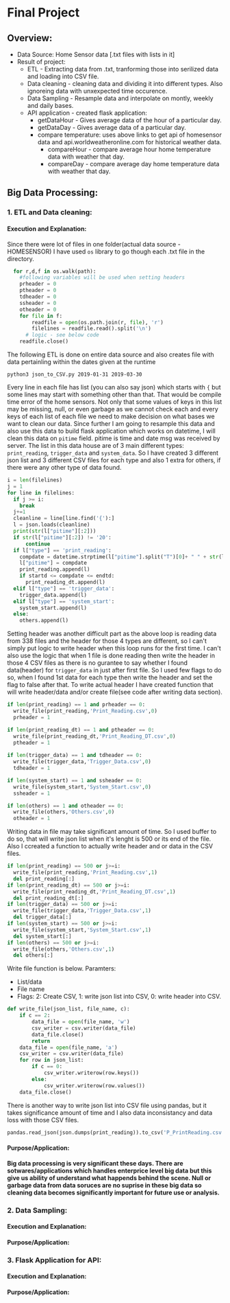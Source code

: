 # Final Project

## Overview:
+ Data Source: Home Sensor data [.txt files with lists in it]
+ Result of project:
  + ETL - Extracting data from .txt, tranforming those into serilized data and loading into CSV file.
  + Data cleaning - cleaning data and dividing it into different types. Also ignoreing data with unxexpected time occurence.
  + Data Sampling - Resample data and interpolate on montly, weekly and daily bases.
  + API application - created flask application:
    + getDataHour - Gives average data of the hour of a particular day.
    + getDataDay - Gives average data of a particular day.
    + compare temperature: uses above links to get api of homesensor data and api.worldweatheronline.com for historical weather data.
        + compareHour - compare average hour home temperature data with weather that day.
        + compareDay - compare average day home temperature data with weather that day.


## Big Data Processing:

### 1. ETL and Data cleaning:
#### Execution and Explanation:
Since there were lot of files in one folder(actual data source - HOMESENSOR) I have used `os` library to go though each .txt file in the directory. 
```python
  for r,d,f in os.walk(path):
    #following variables will be used when setting headers
    prheader = 0
    ptheader = 0
    tdheader = 0
    ssheader = 0
    otheader = 0
    for file in f:
		readfile = open(os.path.join(r, file), 'r')
		filelines = readfile.read().split('\n')
      # logic - see below code
    readfile.close()
```
The following ETL is done on entire data source and also creates file with data pertainling within the dates given at the runtime
```
python3 json_to_CSV.py 2019-01-31 2019-03-30
```

Every line in each file has list (you can also say json) which starts with `{` but some lines may start with something other than that. That would be compile time error of the home sensors. Not only that some values of keys in this list may be missing, null, or even garbage as we cannot check each and every keys of each list of each file we need to make decision on what bases we want to clean our data. Since further I am going to resample this data and also use this data to build flask application which works on datetime, I will clean this data on `pitime` field. pitime is time and date msg was received by server. The list in this data house are of 3 main different types: `print_reading`, `trigger_data` and `system_data`. So I have created 3 different json list and 3 different CSV files for each type and also 1 extra for others, if there were any other type of data found.
```python
i = len(filelines)
j = 1
for line in filelines:
  if j >= i:
    break
  j+=1
  cleanline = line[line.find('{'):]
  l = json.loads(cleanline)
  print(str(l["pitime"][:2]))
  if str(l["pitime"][:2]) != '20':
      continue
  if l["type"] == 'print_reading':
    compdate = datetime.strptime(l["pitime"].split("T")[0]+ " " + str(l["pitime"].split("T")[1][1:].split(".")[0]), '%Y-%m-%d %H:%M:%S')
    l["pitime"] = compdate
    print_reading.append(l)
    if startd <= compdate <= endtd:
      print_reading_dt.append(l)
  elif l["type"] == 'trigger_data':
    trigger_data.append(l)
  elif l["type"] == 'system_start':
    system_start.append(l)
  else:
    others.append(l)
```
Setting header was another difficult part as the above loop is reading data from 338 files and the header for those 4 types are different, so I can't simply put logic to write header when this loop runs for the first time. I can't also use the logic that when 1 file is done reading then write the header in those 4 CSV files as there is no gurantee to say whether I found data(header) for `trigger_data` in just after first file. So I used few flags to do so, when I found 1st data for each type then write the header and set the flag to false after that. To write actual header I have created function that will write header/data and/or create file(see code after writing data section).
```python
if len(print_reading) == 1 and prheader == 0:
  write_file(print_reading,'Print_Reading.csv',0)
  prheader = 1

if len(print_reading_dt) == 1 and ptheader == 0:
  write_file(print_reading_dt,'Print_Reading_DT.csv',0)
  ptheader = 1
  
if len(trigger_data) == 1 and tdheader == 0:
  write_file(trigger_data,'Trigger_Data.csv',0)
  tdheader = 1

if len(system_start) == 1 and ssheader == 0:
  write_file(system_start,'System_Start.csv',0)
  ssheader = 1

if len(others) == 1 and otheader == 0:
  write_file(others,'Others.csv',0)
  otheader = 1
```
Writing data in file may take significant amount of time. So I used buffer to do so, that will write json list when it's lenght is 500 or its end of the file. Also I ccreated a function to actually write header and or data in the CSV files.
```python
if len(print_reading) == 500 or j>=i:
  write_file(print_reading,'Print_Reading.csv',1)
  del print_reading[:]
if len(print_reading_dt) == 500 or j>=i:
  write_file(print_reading_dt,'Print_Reading_DT.csv',1)
  del print_reading_dt[:]
if len(trigger_data) == 500 or j>=i:
  write_file(trigger_data,'Trigger_Data.csv',1)
  del trigger_data[:]
if len(system_start) == 500 or j>=i:
  write_file(system_start,'System_Start.csv',1)
  del system_start[:]
if len(others) == 500 or j>=i:
  write_file(others,'Others.csv',1)
  del others[:]
```
Write file function is below. Paramters:
+ List/data
+ File name
+ Flags: 2: Create CSV, 1: write json list into CSV, 0: write header into CSV.

```python
def write_file(json_list, file_name, c):
	if c == 2:
		data_file = open(file_name, 'w')
		csv_writer = csv.writer(data_file)
		data_file.close()
		return
	data_file = open(file_name, 'a')
	csv_writer = csv.writer(data_file)
	for row in json_list:
		if c == 0:
			csv_writer.writerow(row.keys())
		else:
			csv_writer.writerow(row.values())
	data_file.close()
```

There is another way to write json list into CSV file using pandas, but it takes significance amount of time and I also data inconsistancy and data loss with those CSV files.
```python
pandas.read_json(json.dumps(print_reading)).to_csv('P_PrintReading.csv', index= None, header= True)
```

#### Purpose/Application:
__Big data processing is very significant these days. There are sotwares/applications which handles enterprice level big data but this give us ability of understand what happends behind the scene. Null or garbage data from data soruces are no suprise in these big data so cleaning data becomes significantly important for future use or analysis.__

### 2. Data Sampling:
#### Execution and Explanation:
#### Purpose/Application:

### 3. Flask Application for API:


#### Execution and Explanation:
#### Purpose/Application: